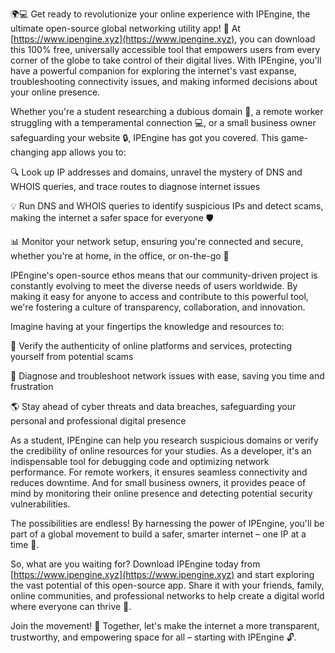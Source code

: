 🌍💻 Get ready to revolutionize your online experience with IPEngine, the ultimate open-source global networking utility app! 🚀 At [https://www.ipengine.xyz](https://www.ipengine.xyz), you can download this 100% free, universally accessible tool that empowers users from every corner of the globe to take control of their digital lives. With IPEngine, you'll have a powerful companion for exploring the internet's vast expanse, troubleshooting connectivity issues, and making informed decisions about your online presence.

Whether you're a student researching a dubious domain 🤔, a remote worker struggling with a temperamental connection 💻, or a small business owner safeguarding your website 🔒, IPEngine has got you covered. This game-changing app allows you to:

🔍 Look up IP addresses and domains, unravel the mystery of DNS and WHOIS queries, and trace routes to diagnose internet issues

💡 Run DNS and WHOIS queries to identify suspicious IPs and detect scams, making the internet a safer space for everyone 🛡️

📊 Monitor your network setup, ensuring you're connected and secure, whether you're at home, in the office, or on-the-go 🚀

IPEngine's open-source ethos means that our community-driven project is constantly evolving to meet the diverse needs of users worldwide. By making it easy for anyone to access and contribute to this powerful tool, we're fostering a culture of transparency, collaboration, and innovation.

Imagine having at your fingertips the knowledge and resources to:

🏫 Verify the authenticity of online platforms and services, protecting yourself from potential scams

💼 Diagnose and troubleshoot network issues with ease, saving you time and frustration

🌎 Stay ahead of cyber threats and data breaches, safeguarding your personal and professional digital presence

As a student, IPEngine can help you research suspicious domains or verify the credibility of online resources for your studies. As a developer, it's an indispensable tool for debugging code and optimizing network performance. For remote workers, it ensures seamless connectivity and reduces downtime. And for small business owners, it provides peace of mind by monitoring their online presence and detecting potential security vulnerabilities.

The possibilities are endless! By harnessing the power of IPEngine, you'll be part of a global movement to build a safer, smarter internet – one IP at a time 🌈.

So, what are you waiting for? Download IPEngine today from [https://www.ipengine.xyz](https://www.ipengine.xyz) and start exploring the vast potential of this open-source app. Share it with your friends, family, online communities, and professional networks to help create a digital world where everyone can thrive 🌟.

Join the movement! 💪 Together, let's make the internet a more transparent, trustworthy, and empowering space for all – starting with IPEngine 🔓.